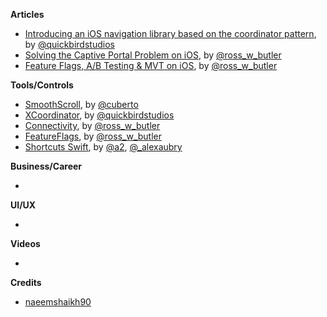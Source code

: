 **Articles**

* [Introducing an iOS navigation library based on the coordinator pattern](https://quickbirdstudios.com/blog/ios-navigation-library-based-on-the-coordinator-pattern/), by [@quickbirdstudios](https://github.com/quickbirdstudios)
* [Solving the Captive Portal Problem on iOS](https://medium.com/@rwbutler/solving-the-captive-portal-problem-on-ios-9a53ba2b381e), by [@ross_w_butler](https://twitter.com/ross_w_butler)
* [Feature Flags, A/B Testing & MVT on iOS](https://medium.com/@rwbutler/feature-flags-a-b-testing-mvt-on-ios-718339ac7aa1), by [@ross_w_butler](https://twitter.com/ross_w_butler)

**Tools/Controls**

* [SmoothScroll](https://github.com/Cuberto/smooth-scroll), by [@cuberto](https://twitter.com/cuberto)
* [XCoordinator](https://github.com/quickbirdstudios/XCoordinator), by [@quickbirdstudios](https://github.com/quickbirdstudios)
* [Connectivity](https://github.com/rwbutler/Connectivity), by [@ross_w_butler](https://twitter.com/ross_w_butler)
* [FeatureFlags](https://github.com/rwbutler/FeatureFlags), by [@ross_w_butler](https://twitter.com/ross_w_butler)
* [Shortcuts Swift](https://github.com/a2/shortcuts-swift), by [@a2](https://twitter.com/a2), [@_alexaubry](https://twitter.com/_alexaubry)

**Business/Career**

* 

**UI/UX**

* 

**Videos**

* 

**Credits**

* [naeemshaikh90](https://github.com/naeemshaikh90)

